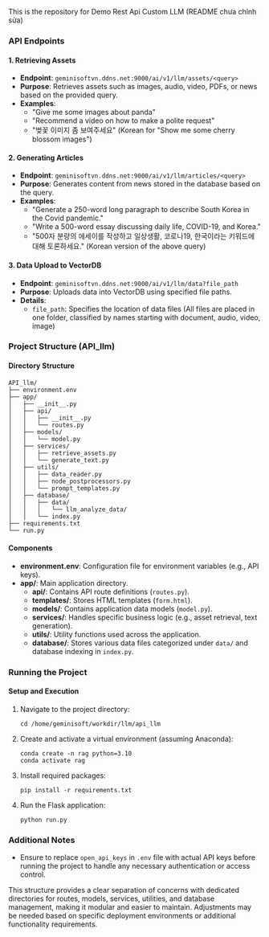 This is the repository for Demo Rest Api Custom LLM (README chưa chỉnh sửa)

### API Endpoints

#### 1. Retrieving Assets
- **Endpoint**: `geminisoftvn.ddns.net:9000/ai/v1/llm/assets/<query>`
- **Purpose**: Retrieves assets such as images, audio, video, PDFs, or news based on the provided query.
- **Examples**:
  - "Give me some images about panda"
  - "Recommend a video on how to make a polite request"
  - "벚꽃 이미지 좀 보여주세요" (Korean for "Show me some cherry blossom images")

#### 2. Generating Articles
- **Endpoint**: `geminisoftvn.ddns.net:9000/ai/v1/llm/articles/<query>`
- **Purpose**: Generates content from news stored in the database based on the query.
- **Examples**:
  - "Generate a 250-word long paragraph to describe South Korea in the Covid pandemic."
  - "Write a 500-word essay discussing daily life, COVID-19, and Korea."
  - "500자 분량의 에세이를 작성하고 일상생활, 코로나19, 한국이라는 키워드에 대해 토론하세요." (Korean version of the above query)

#### 3. Data Upload to VectorDB
- **Endpoint**: `geminisoftvn.ddns.net:9000/ai/v1/llm/data?file_path`
- **Purpose**: Uploads data into VectorDB using specified file paths.
- **Details**:
  - `file_path`: Specifies the location of data files (All files are placed in one folder, classified by names starting with document, audio, video, image)
  

### Project Structure (API_llm)

#### Directory Structure
```
API_llm/
├── environment.env
├── app/
│   ├── __init__.py
│   ├── api/
│   │   ├── __init__.py
│   │   └── routes.py
│   ├── models/
│   │   └── model.py
│   ├── services/
│   │   ├── retrieve_assets.py
│   │   └── generate_text.py
│   ├── utils/
│   │   ├── data_reader.py
│   │   ├── node_postprocessors.py
│   │   └── prompt_templates.py
│   ├── database/
│   │   ├── data/
│   │   │   └── llm_analyze_data/
│   │   └── index.py
├── requirements.txt
└── run.py
```

#### Components
- **environment.env**: Configuration file for environment variables (e.g., API keys).
- **app/**: Main application directory.
  - **api/**: Contains API route definitions (`routes.py`).
  - **templates/**: Stores HTML templates (`form.html`).
  - **models/**: Contains application data models (`model.py`).
  - **services/**: Handles specific business logic (e.g., asset retrieval, text generation).
  - **utils/**: Utility functions used across the application.
  - **database/**: Stores various data files categorized under `data/` and database indexing in `index.py`.

### Running the Project

#### Setup and Execution
1. Navigate to the project directory:
   ```
   cd /home/geminisoft/workdir/llm/api_llm
   ```

2. Create and activate a virtual environment (assuming Anaconda):
   ```
   conda create -n rag python=3.10
   conda activate rag
   ```

3. Install required packages:
   ```
   pip install -r requirements.txt
   ```

4. Run the Flask application:
   ```
   python run.py
   ```

### Additional Notes
- Ensure to replace `open_api_keys` in `.env` file with actual API keys before running the project to handle any necessary authentication or access control.

This structure provides a clear separation of concerns with dedicated directories for routes, models, services, utilities, and database management, making it modular and easier to maintain. Adjustments may be needed based on specific deployment environments or additional functionality requirements.
